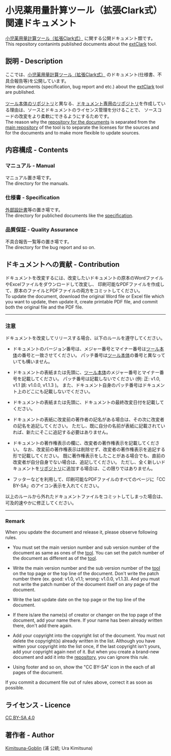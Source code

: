 # 小児薬用量計算ツール（拡張Clark式）関連ドキュメント

[小児薬用量計算ツール（拡張Clark式）](https://github.com/Kimitsuna-Goblin/extClark/) に関する公開ドキュメント類です。
<BR>
This repository contanints published documents about the [extClark](https://github.com/Kimitsuna-Goblin/extClark/) tool.

## 説明 - Description

ここでは、[小児薬用量計算ツール（拡張Clark式）](https://github.com/Kimitsuna-Goblin/extClark/) のドキュメント(仕様書、不具合報告等)を公開しています。
<BR>
Here documents (specification, bug report and etc.) about the [extClark](https://github.com/Kimitsuna-Goblin/extClark/) tool are published.
<BR>
<BR>
[ツール本体のリポジトリ](https://github.com/Kimitsuna-Goblin/extClark/)と異なる、[ドキュメント専用のリポジトリ](https://github.com/Kimitsuna-Goblin/extClark-Doc/)を作成している理由は、ソースとドキュメントのライセンス管理を分けることで、
ソースコードの改変をより柔軟にできるようにするためです。
<BR>
The reason why the [repository for the documents](https://github.com/Kimitsuna-Goblin/extClark-Doc/) is separated from the [main repository](https://github.com/Kimitsuna-Goblin/extClark/) of the tool
is to separate the licenses for the sources and for the documents and to make more flexible to update sources.

## 内容構成 - Contents

### マニュアル - Manual

マニュアル置き場です。
<BR>
The directory for the manuals.

### 仕様書 - Specification

[外部設計書](https://github.com/Kimitsuna-Goblin/extClark-Doc/blob/master/%E4%BB%95%E6%A7%98%E6%9B%B8/%E5%B0%8F%E5%85%90%E8%96%AC%E7%94%A8%E9%87%8F%E8%A8%88%E7%AE%97%E3%83%84%E3%83%BC%E3%83%AB(%E6%8B%A1%E5%BC%B5Clark%E5%BC%8F)_%E5%A4%96%E9%83%A8%E8%A8%AD%E8%A8%88%E6%9B%B8.pdf)等の置き場です。
<BR>
The directory for publiched documents like the [specification](https://github.com/Kimitsuna-Goblin/extClark-Doc/blob/master/%E4%BB%95%E6%A7%98%E6%9B%B8/%E5%B0%8F%E5%85%90%E8%96%AC%E7%94%A8%E9%87%8F%E8%A8%88%E7%AE%97%E3%83%84%E3%83%BC%E3%83%AB(%E6%8B%A1%E5%BC%B5Clark%E5%BC%8F)_%E5%A4%96%E9%83%A8%E8%A8%AD%E8%A8%88%E6%9B%B8.pdf).

### 品質保証 - Quality Assurance

不具合報告一覧等の置き場です。
<BR>
The directory for the bug report and so on.

## ドキュメントへの貢献 - Contribution

ドキュメントを改変するには、改変したいドキュメントの原本のWordファイルやExcelファイルをダウンロードして改変し、
印刷可能なPDFファイルを作成して、原本のファイルとPDFファイルの両方をコミットしてください。
<BR>
To update the document, download the original Word file or Excel file which you want to update,
then update it, create printable PDF file, and commit both the original file and the PDF file.

----

### 注意

ドキュメントを改変してリリースする場合、以下のルールを遵守してください。

+ ドキュメントのバージョン番号は、メジャー番号とマイナー番号は[ツール本体](https://github.com/Kimitsuna-Goblin/extClark/)の番号と一致させてください。
パッチ番号は[ツール本体](https://github.com/Kimitsuna-Goblin/extClark/)の番号と異なっていても構いません。

+ ドキュメントの表紙または先頭に、[ツール本体](https://github.com/Kimitsuna-Goblin/extClark/)のメジャー番号とマイナー番号を記載してください。
パッチ番号は記載しないでください (例: 正: v1.0, v1.1 誤: v1.0.0, v1.1.3 )。
また、ドキュメント自身のパッチ番号はドキュメント上のどこにも記載しないでください。

+ ドキュメントの表紙または先頭に、ドキュメントの最終改変日付を記載してください。

+ ドキュメントの表紙に改変前の著作者の記名がある場合は、その次に改変者の記名を追記してください。
ただし、既に自分の名前が表紙に記載されていれば、新たにそこに追記する必要はありません。

+ ドキュメントの著作権表示の欄に、改変者の著作権表示を記載してください。
なお、改変前の著作権表示は削除せず、改変者の著作権表示を追記する形で記載してください。
既に著作権表示をしたことがある場合でも、直前の改変者が自分自身でない場合は、追記してください。
ただし、全く新しいドキュメントを[リポジトリ](https://github.com/Kimitsuna-Goblin/extClark-Doc/)に追加する場合は、この限りではありません。

+ フッターなどを利用して、印刷可能なPDFファイルのすべてのページに「CC BY-SA」のアイコン表示を入れてください。

以上のルールから外れたドキュメントファイルをコミットしてしまった場合は、可及的速やかに修正してください。

----

### Remark

When you update the document and release it, please observe following rules.

* You must set the main version number and sub version number of the document as same as ones of the [tool](https://github.com/Kimitsuna-Goblin/extClark/).
You can set the patch number of the document as different as of the [tool](https://github.com/Kimitsuna-Goblin/extClark/).

* Write the main version number and the sub version number of the [tool](https://github.com/Kimitsuna-Goblin/extClark/)
on the top page or the top line of the document.
Don't write the patch number there (ex. good: v1.0, v1.1; wrong: v1.0.0, v1.1.3).
And you must not write the patch number of the document itself on any page of the document.

* Write the last update date on the top page or the top line of the document.

* If there is/are the name(s) of creator or changer on the top page of the document, add your name there.
If your name has been already written there, don't add there again.

* Add your copyright into the copyright list of the document.
You must not delete the copyright(s) already written in the list.
Although you have witten your copyright into the list once,
if the last copyright isn't yours, add your copyright again next of it.
But when you create a brand-new document and add it into the [repository](https://github.com/Kimitsuna-Goblin/extClark-Doc/),
you can ignore this rule.

* Using footer and so on, show the "CC BY-SA" icon in the each of all pages of the document.

If you commit a document file out of rules above, correct it as soon as possible.

## ライセンス - Licence

[CC BY-SA 4.0](https://github.com/Kimitsuna-Goblin/extClark-Doc/blob/master/LICENSE)

## 著作者 - Author

[Kimitsuna-Goblin](https://github.com/Kimitsuna-Goblin) (浦 公統; Ura Kimitsuna)
